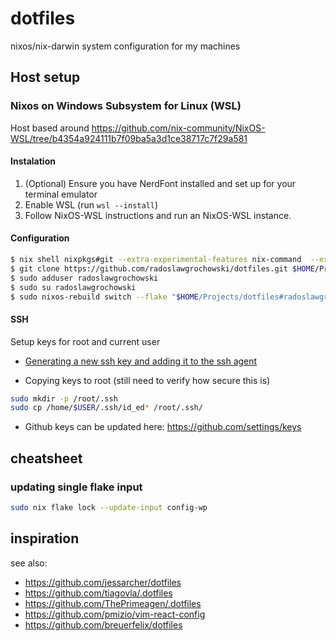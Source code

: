 # dotfiles

nixos/nix-darwin system configuration for my machines

## Host setup

### Nixos on Windows Subsystem for Linux (WSL)

Host based around https://github.com/nix-community/NixOS-WSL/tree/b4354a924111b7f09ba5a3d1ce38717c7f29a581

#### Instalation

1. (Optional) Ensure you have NerdFont installed and set up for your terminal emulator
1. Enable WSL (run `wsl --install`)
1. Follow NixOS-WSL instructions and run an NixOS-WSL instance.

#### Configuration

```sh
$ nix shell nixpkgs#git --extra-experimental-features nix-command  --extra-experimental-features flakes
$ git clone https://github.com/radoslawgrochowski/dotfiles.git $HOME/Projects/dotfiles
$ sudo adduser radoslawgrochowski
$ sudo su radoslawgrochowski
$ sudo nixos-rebuild switch --flake "$HOME/Projects/dotfiles#radoslawgrochowski-wsl"
```

#### SSH

Setup keys for root and current user

- [Generating a new ssh key and adding it to the ssh agent](https://docs.github.com/en/authentication/connecting-to-github-with-ssh/generating-a-new-ssh-key-and-adding-it-to-the-ssh-agent)

- Copying keys to root (still need to verify how secure this is)

```sh
sudo mkdir -p /root/.ssh
sudo cp /home/$USER/.ssh/id_ed* /root/.ssh/
```

- Github keys can be updated here: https://github.com/settings/keys

## cheatsheet

### updating single flake input

```sh
sudo nix flake lock --update-input config-wp
```

## inspiration

see also:

- https://github.com/jessarcher/dotfiles
- https://github.com/tiagovla/.dotfiles
- https://github.com/ThePrimeagen/.dotfiles
- https://github.com/pmizio/vim-react-config
- https://github.com/breuerfelix/dotfiles
